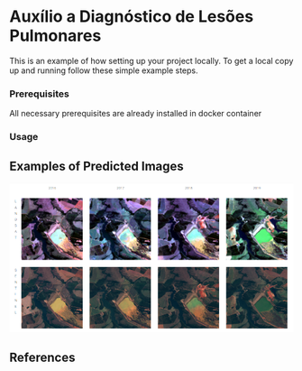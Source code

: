 # Auxílio a Diagnóstico de Lesões Pulmonares

This is an example of how setting up your project locally.
To get a local copy up and running follow these simple example steps.

### Prerequisites

All necessary prerequisites are already installed in docker container

### Usage

<!--

1. Get access for Google Earth Engine (GEE) at [signup](https://earthengine.google.com/signup/)
2. Inside the container previously created, run this command to authenticate your account:
```sh
earthengine authenticate
```
3. Enter in the folder **OLACEFS_DAM/1_Script_GEE/gee** and run:
```sh
python googleEarthEngine.py
```
-->

<!-- Examples of Downloaded Images -->
## Examples of Predicted Images

<!--

Example of a tailing dam image extract from the years of 2016 to 2019 from sentinel and landsat satellites

-->

![](https://github.com/edemir-matcomp/OLACEFS_DAM/blob/master/1_Script_GEE/example_gee_sentinel_landsat.png)

<!-- References -->
## References

<!--

For more examples, please refer to the Google Earth Engine [Documentation](https://developers.google.com/earth-engine)

-->

